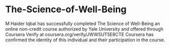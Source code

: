 # The-Science-of-Well-Being
M Haider Iqbal has successfully completed The Science of Well-Being an online non-credit course authorized by Yale University and offered through Coursera
Verify at coursera.org/verify/JWWSUT5E8CTE
Coursera has confirmed the identity of this individual and their participation in the course.
